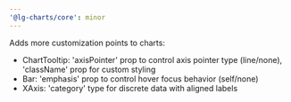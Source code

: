 ```yaml
---
'@lg-charts/core': minor
---
```


Adds more customization points to charts:
- ChartTooltip: 'axisPointer' prop to control axis pointer type (line/none), 'className' prop for custom styling
- Bar: 'emphasis' prop to control hover focus behavior (self/none)
- XAxis: 'category' type for discrete data with aligned labels